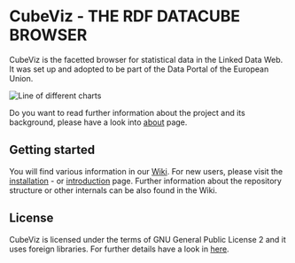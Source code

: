 # CubeViz - THE RDF DATACUBE BROWSER 

CubeViz is the facetted browser for statistical data in the Linked Data Web. It was set up and 
adopted to be part of the Data Portal of the European Union. 

![Line of different charts](https://raw.github.com/wiki/AKSW/cubeviz.ontowiki/images/differentCharts.png)

Do you want to read further information about the project and its background, please have a look into 
[about](https://github.com/AKSW/cubeviz.ontowiki/wiki/About-the-project) page.

## Getting started

You will find various information in our [Wiki](https://github.com/AKSW/cubeviz.ontowiki/wiki/Home).
For new users, please visit the [installation](https://github.com/AKSW/cubeviz.ontowiki/wiki/Installation-and-setup-main) - 
or [introduction](https://github.com/AKSW/cubeviz.ontowiki/wiki/Introductions-for-first-steps) page. 
Further information about the repository structure or other internals can be also found in the Wiki.

## License

CubeViz is licensed under the terms of GNU General Public License 2 and it uses foreign libraries. 
For further details have a look in [here](https://github.com/AKSW/cubeviz.ontowiki/blob/develop/LICENSE.md).
